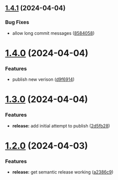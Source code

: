 ## [1.4.1](https://github.com/cduggan-reapit/action-test/compare/v1.4.0...v1.4.1) (2024-04-04)


### Bug Fixes

* allow long commit messages ([8584058](https://github.com/cduggan-reapit/action-test/commit/858405897ec0cd32456c9094243947ed5f6c9fd9))

# [1.4.0](https://github.com/cduggan-reapit/action-test/compare/v1.3.0...v1.4.0) (2024-04-04)


### Features

* publish new verison ([d9f6914](https://github.com/cduggan-reapit/action-test/commit/d9f6914a9b6e519e32f20f78ada98aff361c5058))

# [1.3.0](https://github.com/cduggan-reapit/action-test/compare/v1.2.0...v1.3.0) (2024-04-04)


### Features

* **release:** add initial attempt to publish ([2d5fb28](https://github.com/cduggan-reapit/action-test/commit/2d5fb28c1b52e278e5cca2ecf8379a46769250bc))

# [1.2.0](https://github.com/cduggan-reapit/action-test/compare/v1.1.0...v1.2.0) (2024-04-03)


### Features

* **release:** get semantic release working ([a2386c9](https://github.com/cduggan-reapit/action-test/commit/a2386c97b5117d62b365e412559148bcafa2b0dc))

